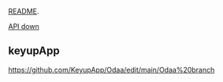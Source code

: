 [README](https://github.com/markdown-it/markdown-it#markdown-it). 

[API down](https://markdown-it.github.io/markdown-it/)


## keyupApp

https://github.com/KeyupApp/Odaa/edit/main/Odaa%20branch
